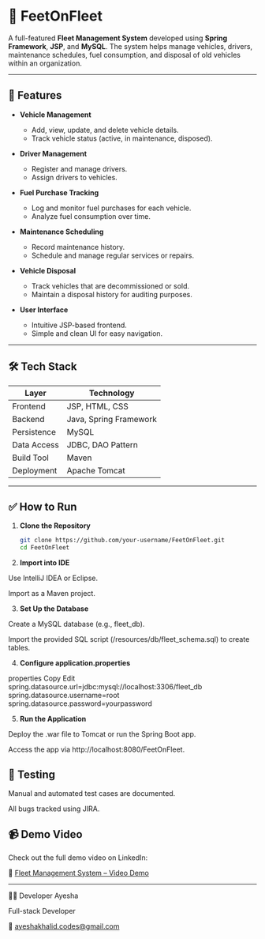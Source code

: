 # 🚗 FeetOnFleet

A full-featured **Fleet Management System** developed using **Spring Framework**, **JSP**, and **MySQL**. The system helps manage vehicles, drivers, maintenance schedules, fuel consumption, and disposal of old vehicles within an organization.

---

## 📌 Features

- **Vehicle Management**
  - Add, view, update, and delete vehicle details.
  - Track vehicle status (active, in maintenance, disposed).
  
- **Driver Management**
  - Register and manage drivers.
  - Assign drivers to vehicles.

- **Fuel Purchase Tracking**
  - Log and monitor fuel purchases for each vehicle.
  - Analyze fuel consumption over time.

- **Maintenance Scheduling**
  - Record maintenance history.
  - Schedule and manage regular services or repairs.

- **Vehicle Disposal**
  - Track vehicles that are decommissioned or sold.
  - Maintain a disposal history for auditing purposes.

- **User Interface**
  - Intuitive JSP-based frontend.
  - Simple and clean UI for easy navigation.

---

## 🛠️ Tech Stack

| Layer           | Technology                 |
|----------------|----------------------------|
| Frontend       | JSP, HTML, CSS             |
| Backend        | Java, Spring Framework     |
| Persistence    | MySQL                      |
| Data Access    | JDBC, DAO Pattern          |
| Build Tool     | Maven                      |
| Deployment     | Apache Tomcat              |

---

## ✅ How to Run

1. **Clone the Repository**
   ```bash
   git clone https://github.com/your-username/FeetOnFleet.git
   cd FeetOnFleet

2. **Import into IDE**

Use IntelliJ IDEA or Eclipse.

Import as a Maven project.

3. **Set Up the Database**

Create a MySQL database (e.g., fleet_db).

Import the provided SQL script (/resources/db/fleet_schema.sql) to create tables.

4. **Configure application.properties**

properties
Copy
Edit
spring.datasource.url=jdbc:mysql://localhost:3306/fleet_db
spring.datasource.username=root
spring.datasource.password=yourpassword

5. **Run the Application**

Deploy the .war file to Tomcat or run the Spring Boot app.

Access the app via http://localhost:8080/FeetOnFleet.

## 🧪 Testing
Manual and automated test cases are documented.

All bugs tracked using JIRA.

## 📹 Demo Video

Check out the full demo video on LinkedIn:

🔗 [Fleet Management System – Video Demo](https://www.linkedin.com/posts/ayesha-khalid-616640310_fleetmanagement-springframework-jsp-activity-7220456919138779138-n0Oc?utm_source=share&utm_medium=member_desktop&rcm=ACoAAE8dz3IB44eb3fDKaajSHFS6KR6q6ny6Nmw)

---
👩‍💻 Developer
Ayesha

Full-stack Developer

📧 ayeshakhalid.codes@gmail.com 


